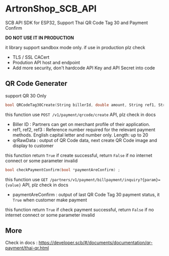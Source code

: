 # ArtronShop_SCB_API

SCB API SDK for ESP32, Support Thai QR Code Tag 30 and Payment Confirm

**DO NOT USE IT IN PRODUCTION**

it library support sandbox mode only. if use in production plz check

 * TLS / SSL CACert
 * Prodution API host and endpoint
 * Add more security, don't hardcode API Key and API Secret into code

## QR Code Generater

support QR 30 Only

```c++
bool QRCodeTag30Create(String billerId, double amount, String ref1, String ref2, String ref3, String *qrRawData) ;
```

this function use `POST /​v1/​payment/​qrcode/​create` API, plz check in docs

 * Biller ID : Partners can get on merchant profile of their application.
 * ref1, ref2, ref3 : Reference number required for the relevant payment methods. English capital letter and number only. Length: up to 20
 * qrRawData : output of QR Code data, next create QR Code image and display to customer

this function return `True` if create successful, return `False` if no internet connect or some parameter invalid


```c++
bool checkPaymentConfirm(bool *paymentAreConfirm) ;
```

this function use `GET /​partners/​v1/​payment/​billpayment/​inquiry?{param}={value}` API, plz check in docs

 * paymentAreConfirm : output of last QR Code Tag 30 payment status, it `True` when customer make payment

this function return `True` if check payment successful, return `False` if no internet connect or some parameter invalid

## More

Check in docs : https://developer.scb/#/documents/documentation/qr-payment/thai-qr.html
